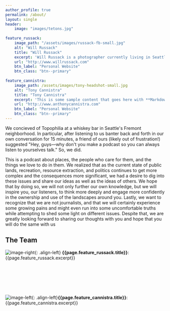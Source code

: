 ```yaml
---
author_profile: true
permalink: /about/
layout: single
header:
    image: "images/tetons.jpg"
    
feature_russack:
    image_path: "/assets/images/russack-fb-small.jpg"
    alt: "Will Russack"
    title: "Will Russack"
    excerpt: 'Will Russack is a photographer currently living in Seattle. He received his B.S in Environmental Studies from Tufts University, and his B.F.A in Photography from the School of the Museum of Fine Arts, Boston. Drawing on this cross-disciplinary approach, Will’s photographs address mankind’s relationship with the natural world.'
    url: "http://www.willrussack.com"
    btn_label: "Personal Website"
    btn_class: "btn--primary"
    
feature_cannistra:
    image_path: /assets/images/tony-headshot-small.jpg
    alt: "Tony Cannistra"
    title: "Tony Cannistra"
    excerpt: 'This is some sample content that goes here with **Markdown** formatting. Left aligned with `type="left"`'
    url: "http://www.anthonycannistra.com"
    btn_label: "Personal Website"
    btn_class: "btn--primary"
---
```


We concieved of Topophilia at a whiskey bar in Seattle's Fremont neighborhood. In particular, after listening to us banter back and forth in our own conversation for 15 minutes, a friend of ours (likely out of frustration!) suggested "Hey, guys––why don't you make a podcast so you can always listen to yourselves talk." So, we did. 

This is a podcast about places, the people who care for them, and the things we love to do in them. We realized that as the current state of public lands, recreation, resource extraction, and politics continues to get more complex and the consequences more significant, we had a desire to dig into these issues and share our ideas as well as the ideas of others. We hope that by doing so, we will not only further our own knowledge, but we will inspire you, our listeners, to think more deeply and engage more confidently in the ownership and use of the landscapes around you. Lastly, we want to recognize that we are not journalists, and that we will certainly experience some growing pains and might even run into some uncomfortable truths while attempting to shed some light on different issues. Despite that, we are greatly looking forward to sharing our thoughts with you and hope that you will do the same with us

## The Team
![image-right]({{page.feature_russack.image_path}}){: .align-left}
**{{page.feature_russack.title}}**: {{page.feature_russack.excerpt}}

<div style="height: 80px"> </div>

![image-left]({{page.feature_cannistra.image_path}}){: .align-left}**{{page.feature_cannistra.title}}**: {{page.feature_cannistra.excerpt}}









